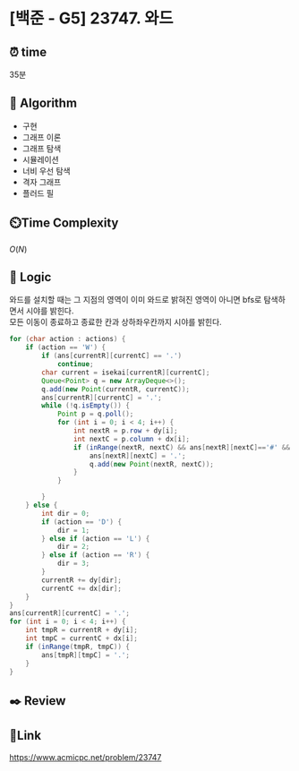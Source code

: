 # [백준 - G5] 23747. 와드

## ⏰ **time**

35분

## :pushpin: **Algorithm**

- 구현
- 그래프 이론
- 그래프 탐색
- 시뮬레이션
- 너비 우선 탐색
- 격자 그래프
- 플러드 필
## ⏲️**Time Complexity**

$O(N)$

## :round_pushpin: **Logic**
와드를 설치할 때는 그 지점의 영역이 이미 와드로 밝혀진 영역이 아니면 bfs로 탐색하면서 시야를 밝힌다.  
모든 이동이 종료하고 종료한 칸과 상하좌우칸까지 시야를 밝힌다.
```java
for (char action : actions) {
    if (action == 'W') {
        if (ans[currentR][currentC] == '.')
            continue;
        char current = isekai[currentR][currentC];
        Queue<Point> q = new ArrayDeque<>();
        q.add(new Point(currentR, currentC));
        ans[currentR][currentC] = '.';
        while (!q.isEmpty()) {
            Point p = q.poll();
            for (int i = 0; i < 4; i++) {
                int nextR = p.row + dy[i];
                int nextC = p.column + dx[i];
                if (inRange(nextR, nextC) && ans[nextR][nextC]=='#' && current == isekai[nextR][nextC]) {
                    ans[nextR][nextC] = '.';
                    q.add(new Point(nextR, nextC));
                }
            }

        }
    } else {
        int dir = 0;
        if (action == 'D') {
            dir = 1;
        } else if (action == 'L') {
            dir = 2;
        } else if (action == 'R') {
            dir = 3;
        }
        currentR += dy[dir];
        currentC += dx[dir];
    }
}
ans[currentR][currentC] = '.';
for (int i = 0; i < 4; i++) {
    int tmpR = currentR + dy[i];
    int tmpC = currentC + dx[i];
    if (inRange(tmpR, tmpC)) {
        ans[tmpR][tmpC] = '.';
    }
}
```  
## :black_nib: **Review** 
## 📡**Link**
https://www.acmicpc.net/problem/23747